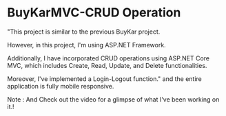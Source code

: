 # BuyKarMVC-CRUD Operation

"This project is similar to the previous BuyKar project. 

However, in this project, I'm using ASP.NET Framework. 

Additionally, I have incorporated CRUD operations using ASP.NET Core MVC,
which includes Create, Read, Update, and Delete functionalities. 

Moreover, I've implemented a Login-Logout function."
and the entire application is fully mobile responsive.

Note : And Check out the video for a glimpse of what I've been working on it.!
